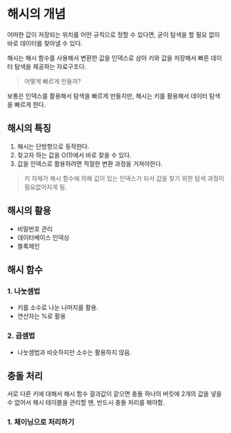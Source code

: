 # 해시의 개념

어떠한 값이 저장되는 위치를 어떤 규칙으로 정할 수 있다면,
굳이 탐색을 할 필요 없이 바로 데이터를 찾아낼 수 있다.

해시는 해시 함수를 사용해서 변환한 값을 인덱스로 삼아 키와 값을 저장해서
빠른 데이터 탐색을 제공하는 자료구조다.

> 어떻게 빠르게 만들까?

보통은 인덱스를 활용해서 탐색을 빠르게 만들지만, 해시는 키를 활용해서 데이터 탐색을 빠르게 한다.

## 해시의 특징

1. 해시는 단방향으로 동작한다.
2. 찾고자 하는 값을 O(1)에서 바로 찾을 수 있다.
3. 값을 인덱스로 활용하려면 적절한 변환 과정을 거쳐야한다.

> 키 자체가 해시 함수에 의해 값이 있는 인덱스가 되서 값을 찾기 위한 탐색 과정이 필요없어지게 됨.

## 해시의 활용

- 비밀번호 관리
- 데이터베이스 인덱싱
- 블록체인

## 해시 함수

### 1. 나눗셈법

- 키를 소수로 나눈 나머지를 활용.
- 연산자는 %로 활용

### 2. 곱셈법

- 나눗셈법과 비슷하지만 소수는 활용하지 않음.

## 충돌 처리

서로 다른 키에 대해서 해시 함수 결과값이 같으면 충돌
하나의 버킷에 2개의 값을 넣을 수 없어서 해시 테이블을 관리할 땐, 반드시 충돌 처리를 해야함.

### 1. 체이닝으로 처리하기
